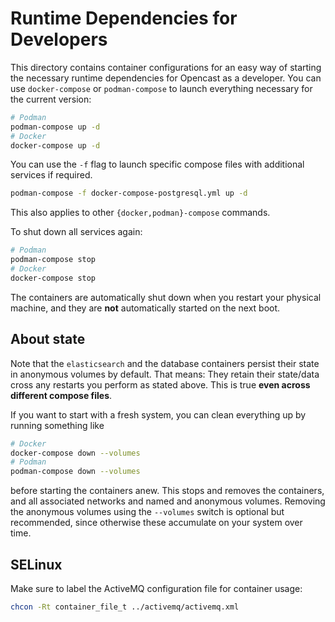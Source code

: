 Runtime Dependencies for Developers
===================================

This directory contains container configurations for an easy way of starting the necessary runtime dependencies for
Opencast as a developer. You can use `docker-compose` or `podman-compose` to launch everything necessary for the current
version:

```sh
# Podman
podman-compose up -d
# Docker
docker-compose up -d
```

You can use the `-f` flag to launch specific compose files with additional services if required.

```sh
podman-compose -f docker-compose-postgresql.yml up -d
```

This also applies to other `{docker,podman}-compose` commands.

To shut down all services again:

```sh
# Podman
podman-compose stop
# Docker
docker-compose stop
```

The containers are automatically shut down when you restart your physical machine, and they are **not**
automatically started on the next boot.

About state
-----------

Note that the `elasticsearch` and the database containers persist their state in anonymous volumes by default.
That means: They retain their state/data cross any restarts you perform as stated above. This is true
**even across different compose files**.

If you want to start with a fresh system, you can clean everything up by running something like

```sh
# Docker
docker-compose down --volumes
# Podman
podman-compose down --volumes
```

before starting the containers anew. This stops and removes the containers, and all associated networks
and named and anonymous volumes. Removing the anonymous volumes using the `--volumes` switch is optional
but recommended, since otherwise these accumulate on your system over time.

SELinux
-------

Make sure to label the ActiveMQ configuration file for container usage:

```sh
chcon -Rt container_file_t ../activemq/activemq.xml
```
